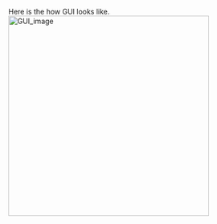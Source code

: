 Here is the how GUI looks like.
<img width="399" alt="GUI_image" src="https://github.com/user-attachments/assets/a64af23e-e1ea-4cc2-8de8-0825103831f8" />
